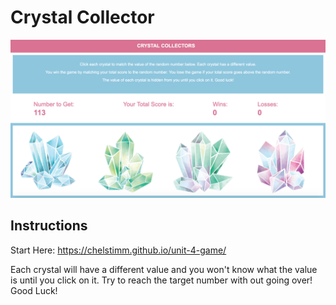 # Crystal Collector
![](/assets/images/Crystal%20Collectors.png)


## Instructions
Start Here: https://chelstimm.github.io/unit-4-game/

Each crystal will have a different value and you won't know what the value is until you click on it. Try to reach the target number with out going over! Good Luck!
